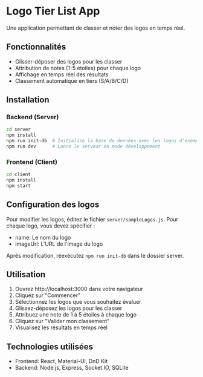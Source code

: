 # Logo Tier List App

Une application permettant de classer et noter des logos en temps réel.

## Fonctionnalités

- Glisser-déposer des logos pour les classer
- Attribution de notes (1-5 étoiles) pour chaque logo
- Affichage en temps réel des résultats
- Classement automatique en tiers (S/A/B/C/D)

## Installation

### Backend (Server)

```bash
cd server
npm install
npm run init-db  # Initialise la base de données avec les logos d'exemple
npm run dev      # Lance le serveur en mode développement
```

### Frontend (Client)

```bash
cd client
npm install
npm start
```

## Configuration des logos

Pour modifier les logos, éditez le fichier `server/sampleLogos.js`. Pour chaque logo, vous devez spécifier :
- name: Le nom du logo
- imageUrl: L'URL de l'image du logo

Après modification, réexécutez `npm run init-db` dans le dossier server.

## Utilisation

1. Ouvrez http://localhost:3000 dans votre navigateur
2. Cliquez sur "Commencer"
3. Sélectionnez les logos que vous souhaitez évaluer
4. Glissez-déposez les logos pour les classer
5. Attribuez une note de 1 à 5 étoiles à chaque logo
6. Cliquez sur "Valider mon classement"
7. Visualisez les résultats en temps réel

## Technologies utilisées

- Frontend: React, Material-UI, DnD Kit
- Backend: Node.js, Express, Socket.IO, SQLite
